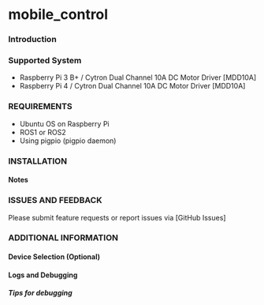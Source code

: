 # mobile_control

### Introduction

### Supported System

- Raspberry Pi 3 B+ / Cytron Dual Channel 10A DC Motor Driver [MDD10A]
- Raspberry Pi 4    / Cytron Dual Channel 10A DC Motor Driver [MDD10A]

### REQUIREMENTS

- Ubuntu OS on Raspberry Pi
- ROS1 or ROS2
- Using pigpio (pigpio daemon) 

### INSTALLATION

#### Notes


### ISSUES AND FEEDBACK

Please submit feature requests or report issues via [GitHub Issues]

### ADDITIONAL INFORMATION

#### Device Selection (Optional)


#### Logs and Debugging


##### Tips for debugging
